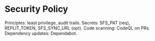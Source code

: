 # Security Policy
Principles: least privilege, audit trails.
Secrets: SFS_PAT (req), REPLIT_TOKEN, SFS_SYNC_URL (opt).
Code scanning: CodeQL on PRs. Dependency updates: Dependabot.
